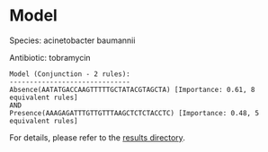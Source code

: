 
# Model

Species: acinetobacter baumannii

Antibiotic: tobramycin

```
Model (Conjunction - 2 rules):
------------------------------
Absence(AATATGACCAAGTTTTTGCTATACGTAGCTA) [Importance: 0.61, 8 equivalent rules]
AND
Presence(AAAGAGATTTGTTGTTTAAGCTCTCTACCTC) [Importance: 0.48, 5 equivalent rules]

```

For details, please refer to the [results directory](../../../../../results/scm_b/acinetobacter%20baumannii/tobramycin/repeat_6/).

